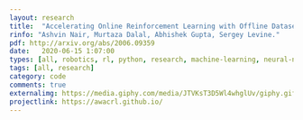 ```yaml
---
layout: research
title:  "Accelerating Online Reinforcement Learning with Offline Datasets."
rinfo: "Ashvin Nair, Murtaza Dalal, Abhishek Gupta, Sergey Levine."
pdf: http://arxiv.org/abs/2006.09359
date:   2020-06-15 1:07:00
types: [all, robotics, rl, python, research, machine-learning, neural-nets]
tags: [all, research]
category: code
comments: true
externalimg: https://media.giphy.com/media/JTVKsT3D5Wl4whglUv/giphy.gif
projectlink: https://awacrl.github.io/
---
```

